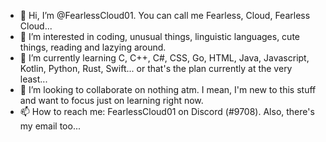 - 👋 Hi, I’m @FearlessCloud01. You can call me Fearless, Cloud, Fearless Cloud...
- 👀 I’m interested in coding, unusual things, linguistic languages, cute things, reading and lazying around.
- 🌱 I’m currently learning C, C++, C#, CSS, Go, HTML, Java, Javascript, Kotlin, Python, Rust, Swift... or that's the plan currently at the very least...
- 💞️ I’m looking to collaborate on nothing atm. I mean, I'm new to this stuff and want to focus just on learning right now.
- 📫 How to reach me: FearlessCloud01 on Discord (#9708). Also, there's my email too...

<!---
FearlessCloud01/FearlessCloud01 is a ✨ special ✨ repository because its `README.md` (this file) appears on your GitHub profile.
You can click the Preview link to take a look at your changes.
--->
